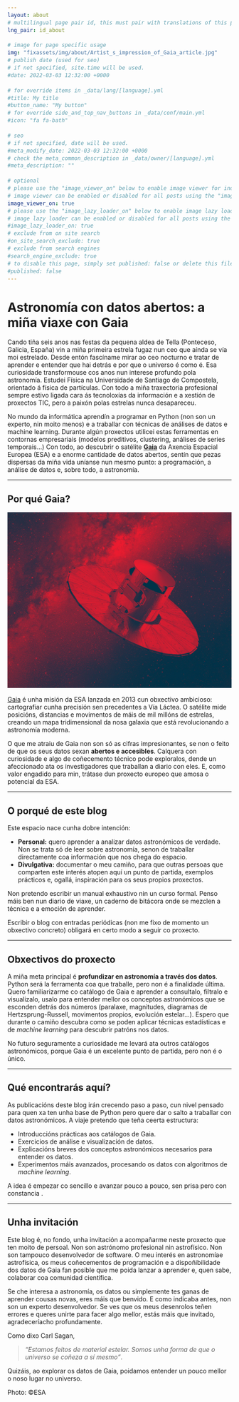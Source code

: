 ```yaml
---
layout: about
# multilingual page pair id, this must pair with translations of this page. (This name must be unique)
lng_pair: id_about

# image for page specific usage
img: "fixassets/img/about/Artist_s_impression_of_Gaia_article.jpg"
# publish date (used for seo)
# if not specified, site.time will be used.
#date: 2022-03-03 12:32:00 +0000

# for override items in _data/lang/[language].yml
#title: My title
#button_name: "My button"
# for override side_and_top_nav_buttons in _data/conf/main.yml
#icon: "fa fa-bath"

# seo
# if not specified, date will be used.
#meta_modify_date: 2022-03-03 12:32:00 +0000
# check the meta_common_description in _data/owner/[language].yml
#meta_description: ""

# optional
# please use the "image_viewer_on" below to enable image viewer for individual pages or posts (_posts/ or [language]/_posts folders).
# image viewer can be enabled or disabled for all posts using the "image_viewer_posts: true" setting in _data/conf/main.yml.
image_viewer_on: true
# please use the "image_lazy_loader_on" below to enable image lazy loader for individual pages or posts (_posts/ or [language]/_posts folders).
# image lazy loader can be enabled or disabled for all posts using the "image_lazy_loader_posts: true" setting in _data/conf/main.yml.
#image_lazy_loader_on: true
# exclude from on site search
#on_site_search_exclude: true
# exclude from search engines
#search_engine_exclude: true
# to disable this page, simply set published: false or delete this file
#published: false
---
```


# Astronomía con datos abertos: a miña viaxe con Gaia  

Cando tiña seis anos nas festas da pequena aldea de Tella (Ponteceso, Galicia, España) vin a miña primeira estrela fugaz nun ceo que aínda se vía moi estrelado. Desde entón fascíname mirar ao ceo nocturno e tratar de aprender e entender que hai detrás e por que o universo é como é. Esa curiosidade transformouse cos anos nun interese profundo pola astronomía. Estudei Física na Universidade de Santiago de Compostela, orientado á física de partículas. Con todo a miña traxectoria profesional sempre estivo ligada cara ás tecnoloxías da información e a xestión de proxectos TIC, pero a paixón polas estrelas nunca desapareceu.

No mundo da informática aprendín a programar en Python (non son un experto, nin moito menos) e a traballar con técnicas de análises de datos e machine learning. Durante algún proxectos utilicei estas ferramentas en contornas empresariais (modelos preditivos, clustering, análises de series temporais…) Con todo, ao descubrir o satélite **[Gaia](https://www.esa.int/Science_Exploration/Space_Science/Gaia)** da Axencia Espacial Europea (ESA) e a enorme cantidade de datos abertos, sentín que pezas dispersas da miña vida uníanse nun mesmo punto: a programación, a análise de datos e, sobre todo, a astronomía.

---

## Por qué Gaia?  

![Gaia](/assets/img/about/Gaia_pillars.jpg)

[Gaia](https://www.esa.int/Science_Exploration/Space_Science/Gaia) é unha misión da ESA lanzada en 2013 cun obxectivo ambicioso: cartografiar cunha precisión sen precedentes a Vía Láctea. O satélite mide posicións, distancias e movimentos de máis de mil millóns de estrelas, creando un mapa tridimensional da nosa galaxia que está revolucionando a astronomía moderna.  

O que me atraiu de Gaia non son só as cifras impresionantes, se non o feito de que os seus datos sexan **abertos e accesibles**. Calquera con curiosidade e algo de coñecemento técnico pode exploralos, dende un afeccionado ata os investigadores que traballan a diario con eles. E, como valor engadido para min, trátase dun proxecto europeo que amosa o potencial da ESA.

---

## O porqué de este blog  

Este espacio nace cunha dobre intención:  

- **Personal:** quero aprender a analizar datos astronómicos de verdade. Non se trata só de leer sobre astronomía, senon de traballar directamente coa información que nos chega do espacio.  
- **Divulgativa:** documentar o meu camiño, para que outras persoas que comparten este interés atopen aquí un punto de partida, exemplos prácticos e, ogallá, inspiración para os seus propios proxectos.  

Non pretendo escribir un manual exhaustivo nin un curso formal. Penso máis ben nun diario de viaxe, un caderno de bitácora onde se mezclen a técnica e a emoción de aprender.  

Escribir o blog con entradas periódicas (non me fixo de momento un obxectivo concreto) obligará en certo modo a seguir co proxecto.

---

## Obxectivos do proxecto  

A miña meta principal é **profundizar en astronomía a través dos datos**. Python será la ferramenta coa que traballe, pero non é a finalidade última. Quero familiarizarme co catálogo de Gaia e aprender a consultalo, filtralo e visualizalo, usalo para entender mellor os conceptos astronómicos que se esconden detrás dos números (paralaxe, magnitudes, diagramas de Hertzsprung-Russell, movimentos propios, evolución estelar…). Espero que durante o camiño descubra como se poden aplicar técnicas estadísticas e de *machine learning* para descubrir patróns nos datos.

No futuro seguramente a curiosidade me levará ata outros catálogos astronómicos, porque Gaia é un excelente punto de partida, pero non é o único. 

---

## Qué encontrarás aquí?  

As publicacións deste blog irán crecendo paso a paso, cun nivel pensado para quen xa ten unha base de Python pero quere dar o salto a traballar con datos astronómicos. A viaje pretendo que teña ceerta estructura:  

- Introduccións prácticas aos catálogos de Gaia.  
- Exercicios de análise e visualización de datos.  
- Explicacións breves dos conceptos astronómicos necesarios para entender os datos.  
- Experimentos máis avanzados, procesando os datos con algoritmos de *machine learning*.  

A idea é empezar co sencillo e avanzar pouco a pouco, sen prisa pero con constancia . 

---

## Unha invitación  

Este blog é, no fondo, unha invitación a acompañarme neste proxecto que ten moito de persoal. Non son astrónomo profesional nin astrofísico. Non son tampouco desenvolvedor de software. O meu interés en astronomíae astrofísica, os meus coñecementos de programación e a dispoñibilidade dos datos de Gaia fan posible que me poida lanzar a aprender e, quen sabe, colaborar coa comunidad científica.

Se che interesa a astronomía, os datos ou simplemente tes ganas de aprender cousas novas, eres máis que benvido. E como indicaba antes, non son un experto desenvolvedor. Se ves que os meus desenrolos teñen errores e queres unirte para facer algo mellor, estás máis que invitado, agradeceríacho profundamente.

Como dixo Carl Sagan, 

>*“Estamos feitos de material estelar. Somos unha forma de que o universo se coñeza a sí mesmo”*. 

Quizáis, ao explorar os datos de Gaia, poidamos entender un pouco mellor o noso lugar no universo.  

Photo: ©ESA
